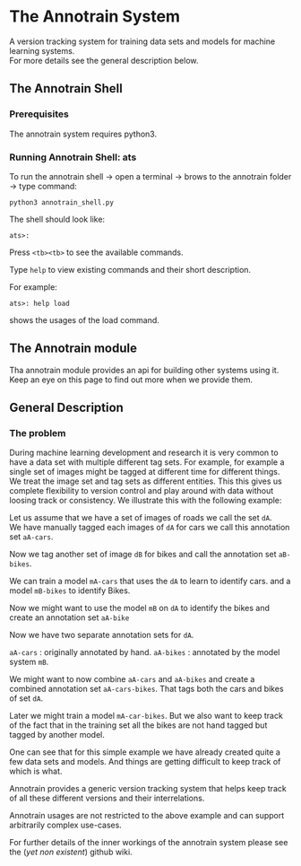 # The Annotrain System

A version tracking system for training data sets and models for machine
learning systems.  
For more details see the general description below.

## The Annotrain Shell

### Prerequisites

The annotrain system requires python3.

### Running Annotrain Shell: ats

To run the annotrain shell -> open a terminal -> brows to the annotrain folder -> type command:

    python3 annotrain_shell.py

The shell should look like:

    ats>:

Press `<tb><tb>` to see the available commands.

Type `help` to view existing commands and their short description.

For example:

    ats>: help load

shows the usages of the load command.

## The Annotrain module

Tha annotrain module provides an api for building other systems using it. Keep an eye on this page to find out more when we provide them.

## General Description

### The problem

During machine learning development and research it is very common to have a data set with multiple different tag sets. For example, for example a single set of images might be tagged at different time for different things. We treat the image set and tag sets as different entities. This this gives us complete flexibility to version control and play around with data without loosing track or consistency. We illustrate this with the following example:

Let us assume that we have a set of images of roads we call the set `dA`.  
We have manually tagged each images of `dA` for cars we call this annotation set `aA-cars`.

Now we tag another set of image `dB` for bikes and call the annotation set `aB-bikes`. 

We can train a model `mA-cars` that uses the `dA` to learn to identify cars. 
and a model `mB-bikes` to identify Bikes. 

Now we might want to use the model `mB` on `dA` to identify the bikes and create an annotation set `aA-bike`  

Now we have two separate annotation sets for `dA`.

`aA-cars` : originally annotated by hand.
`aA-bikes` : annotated by the model system `mB`.

We might want to now combine `aA-cars` and `aA-bikes` and create a combined annotation set `aA-cars-bikes`. That tags both the cars and bikes of set `dA`.

Later we might train a model `mA-car-bikes`. But we also want to keep track of the fact that in the training set all the bikes are not hand tagged but tagged by another model.

One can see that for this simple example we have already created quite a few data sets and models. And things are getting difficult to keep track of which is what.

Annotrain provides a generic version tracking system that helps keep track of all these different versions and their interrelations.

Annotrain usages are not restricted to the above example and can support arbitrarily complex use-cases.

For further details of the inner workings of the annotrain system please see the (*yet non existent*) github wiki.


